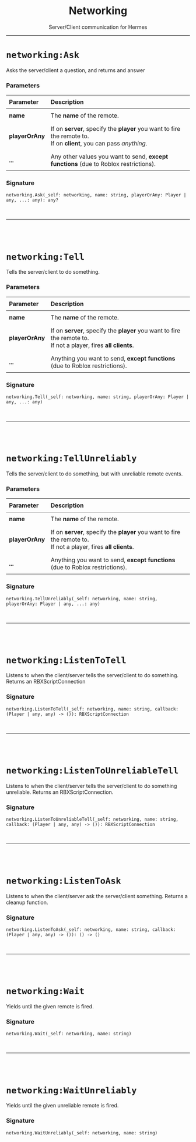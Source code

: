 <div align="center">
<h1>Networking</h1>

Server/Client communication for Hermes
</div>

<hr>

# `networking:Ask`

Asks the server/client a question, and returns and answer


### Parameters

<table style="width:100%; border-collapse: collapse;">
  <thead>
    <tr>
      <th style="padding:8px; text-align:left;">Parameter</th>
      <th style="padding:8px; text-align:left;">Description</th>
    </tr>
  </thead>
  <tbody>
    <tr>
      <td style="padding:8px;"><strong>name</strong></td>
      <td style="padding:8px;">The <strong>name</strong> of the remote.</td>
    </tr>
    <tr style="background-color:rgba(0, 0, 0, 0);">
      <td style="padding:8px;"><strong>playerOrAny</strong></td>
      <td style="padding:8px;">If on <strong>server</strong>, specify the <strong>player</strong> you want to fire the remote to.<br>If on <strong>client</strong>, you can pass <em>anything</em>.</td>
    </tr>
    <tr>
      <td style="padding:8px;"><strong>...</strong></td>
      <td style="padding:8px;">Any other values you want to send, <strong>except functions</strong> (due to Roblox restrictions).</td>
    </tr>
  </tbody>
</table>

### Signature

```luau
networking.Ask(_self: networking, name: string, playerOrAny: Player | any, ...: any): any?
```
<br>
<hr>
<br>
<br>

# `networking:Tell`

Tells the server/client to do something.


### Parameters

<table style="width:100%; border-collapse: collapse;">
  <thead>
    <tr>
      <th style="padding:8px; text-align:left;">Parameter</th>
      <th style="padding:8px; text-align:left;">Description</th>
    </tr>
  </thead>
  <tbody>
    <tr>
      <td style="padding:8px;"><strong>name</strong></td>
      <td style="padding:8px;">The <strong>name</strong> of the remote.</td>
    </tr>
    <tr style="background-color:rgba(0, 0, 0, 0);">
      <td style="padding:8px;"><strong>playerOrAny</strong></td>
      <td style="padding:8px;">If on <strong>server</strong>, specify the <strong>player</strong> you want to fire the remote to.<br>If not a player, fires <strong>all clients</strong>.</td>
    </tr>
    <tr>
      <td style="padding:8px;"><strong>...</strong></td>
      <td style="padding:8px;">Anything you want to send, <strong>except functions</strong> (due to Roblox restrictions).</td>
    </tr>
  </tbody>
</table>


### Signature

```luau
networking.Tell(_self: networking, name: string, playerOrAny: Player | any, ...: any)
```

<br>
<hr>
<br>
<br>

# `networking:TellUnreliably`

Tells the server/client to do something, but with unreliable remote events.


### Parameters

<table style="width:100%; border-collapse: collapse;">
  <thead>
    <tr>
      <th style="padding:8px; text-align:left;">Parameter</th>
      <th style="padding:8px; text-align:left;">Description</th>
    </tr>
  </thead>
  <tbody>
    <tr>
      <td style="padding:8px;"><strong>name</strong></td>
      <td style="padding:8px;">The <strong>name</strong> of the remote.</td>
    </tr>
    <tr style="background-color:rgba(0, 0, 0, 0);">
      <td style="padding:8px;"><strong>playerOrAny</strong></td>
      <td style="padding:8px;">If on <strong>server</strong>, specify the <strong>player</strong> you want to fire the remote to.<br>If not a player, fires <strong>all clients</strong>.</td>
    </tr>
    <tr>
      <td style="padding:8px;"><strong>...</strong></td>
      <td style="padding:8px;">Anything you want to send, <strong>except functions</strong> (due to Roblox restrictions).</td>
    </tr>
  </tbody>
</table>


### Signature

```luau
networking.TellUnreliably(_self: networking, name: string, playerOrAny: Player | any, ...: any)
```

<br>
<hr>
<br>
<br>

# `networking:ListenToTell`

Listens to when the client/server tells the server/client to do something. Returns an RBXScriptConnection


### Signature

```luau
networking.ListenToTell(_self: networking, name: string, callback: (Player | any, any) -> ()): RBXScriptConnection
```

<br>
<hr>
<br>
<br>

# `networking:ListenToUnreliableTell`

Listens to when the client/server tells the server/client to do something unreliable. Returns an RBXScriptConnection.

### Signature

```luau
networking.ListenToUnreliableTell(_self: networking, name: string, callback: (Player | any, any) -> ()): RBXScriptConnection
```

<br>
<hr>
<br>
<br>

# `networking:ListenToAsk`

Listens to when the client/server ask the server/client something. Returns a cleanup function.


### Signature

```luau
networking.ListenToAsk(_self: networking, name: string, callback: (Player | any, any) -> ()): () -> ()
```

<br>
<hr>
<br>
<br>

# `networking:Wait`

Yields until the given remote is fired.


### Signature

```luau
networking.Wait(_self: networking, name: string)
```

<br>
<hr>
<br>
<br>

# `networking:WaitUnreliably`

Yields until the given unreliable remote is fired.


### Signature

```luau
networking.WaitUnreliably(_self: networking, name: string)
```

<br>

